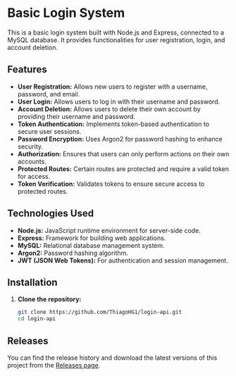 # Basic Login System

This is a basic login system built with Node.js and Express, connected to a MySQL database. It provides functionalities for user registration, login, and account deletion.

## Features

- **User Registration:** Allows new users to register with a username, password, and email.
- **User Login:** Allows users to log in with their username and password.
- **Account Deletion:** Allows users to delete their own account by providing their username and password.
- **Token Authentication:** Implements token-based authentication to secure user sessions.
- **Password Encryption:** Uses Argon2 for password hashing to enhance security.
- **Authorization:** Ensures that users can only perform actions on their own accounts.
- **Protected Routes:** Certain routes are protected and require a valid token for access.
- **Token Verification:** Validates tokens to ensure secure access to protected routes.

## Technologies Used

- **Node.js:** JavaScript runtime environment for server-side code.
- **Express:** Framework for building web applications.
- **MySQL:** Relational database management system.
- **Argon2:** Password hashing algorithm.
- **JWT (JSON Web Tokens):** For authentication and session management.

## Installation

1. **Clone the repository:**

   ```bash
   git clone https://github.com/ThiagoHG1/login-api.git
   cd login-api

## Releases

You can find the release history and download the latest versions of this project from the [Releases page](https://github.com/ThiagoHG1/login-api/releases).